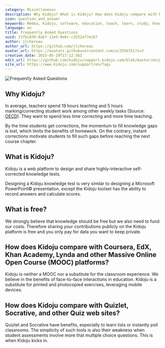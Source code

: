 ```yaml
---
category: Miscellaneous
description: Why Kidoju? What is Kidoju? How does Kidoju compare with MOOCs and quiz web sites?  
icon: question_and_answer
keywords: Memba, Kidoju, software, education, teach, learn, study, knowledge, test, quiz, mooc, course, powerpoint, coursera, edx, khan, academy, lynda, quizlet, socrative
language: en
title: Frequently Asked Questions
uuid: 21fbc830-0ab7-11e5-8e6c-c3552af7ecb7
author: jlchereau
author_url: https://github.com/jlchereau
avatar_url: https://avatars.githubusercontent.com/u/2556751?v=3
creation_date: 2015-05-29T17:12:56Z
edit_url: https://github.com/kidoju/support.kidoju.com/blob/master/en/pages/faqs.md
site_url: https://www.kidoju.com/support/en/faqs
---
```


![Frequently Asked Questions](https://raw.githubusercontent.com/kidoju/support.kidoju.com/master/en/pages/faqs.jpg)

## Why Kidoju?

In average, teachers spend 19 hours teaching and 5 hours marking/correcting student work among other weekly tasks
(Source: [OECD](http://www.oecd.org/edu/EAG2014-Indicator%20D4%20(eng).pdf)). They want to spend less time correcting and more time teaching.
  
By the time students get corrections, the momentum to fill knowledge gaps is lost, which limits the benefits of homework.
On the contrary, instant corrections motivate students to fill such gaps before reaching the next course chapter.

## What is Kidoju?

Kidoju is a web platform to design and share highly-interactive self-corrected knowledge tests.

Designing a Kidoju knowledge test is very similar to designing a Microsoft PowerPoint© presentation,
except the Kidoju toolset has the ability to record answers and calculate scores.

## What is free?

We strongly believe that knowledge should be free but we also need to fund our costs.
Therefore sharing your contributions publicly on the Kidoju platform is free and you only pay for data you want to keep private.

## How does Kidoju compare with Coursera, EdX, Khan Academy, Lynda and other Massive Online Open Course (MOOC) platforms?

Kidoju is neither a MOOC nor a substitute for the classroom experience. We believe in the benefits of face-to-face interactions in education.
Kidoju is a substitute for printed and photocopied exercises, leveraging mobile devices.

## How does Kidoju compare with Quizlet, Socrative, and other Quiz web sites?

Quizlet and Socrative have benefits, especially to learn lists or instantly poll classrooms.
The simplicity of such tools is also their weakness when student assessments involve more that multiple choice questions.
This is when Kidoju kicks in.